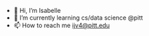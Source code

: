 - 👋 Hi, I’m Isabelle
- 🌱 I’m currently learning cs/data science @pitt
- 📫 How to reach me ijv4@pitt.edu


<!---
isabellevaz/isabellevaz is a ✨ special ✨ repository because its `README.md` (this file) appears on your GitHub profile.
You can click the Preview link to take a look at your changes.
--->
